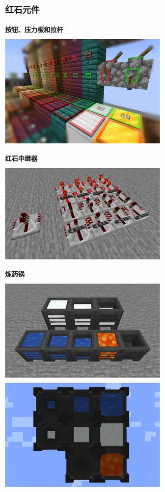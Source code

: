 # 红石元件

## 按钮、压力板和拉杆
![按钮、压力板和拉杆](../image/feature/button_plate.jpg)

## 红石中继器
![红石中继器](../image/feature/redstone_repeater.jpg)

## 炼药锅
![炼药锅](../image/feature/cauldron.jpg)

![炼药锅](../image/feature/cauldron_2.jpg)